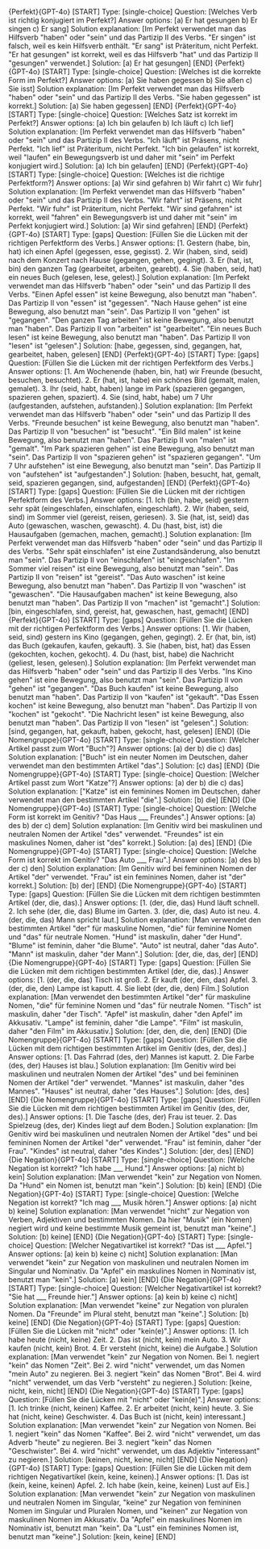 {Perfekt}{GPT-4o}
[START]
Type: [single-choice]
Question: [Welches Verb ist richtig konjugiert im Perfekt?]
Answer options: [a) Er hat gesungen b) Er singen c) Er sang]
Solution explanation: [Im Perfekt verwendet man das Hilfsverb "haben" oder "sein" und das Partizip II des Verbs. "Er singen" ist falsch, weil es kein Hilfsverb enthält. "Er sang" ist Präteritum, nicht Perfekt. "Er hat gesungen" ist korrekt, weil es das Hilfsverb "hat" und das Partizip II "gesungen" verwendet.]
Solution: [a) Er hat gesungen]
[END]
{Perfekt}{GPT-4o}
[START]
Type: [single-choice]
Question: [Welches ist die korrekte Form im Perfekt?]
Answer options: [a) Sie haben gegessen b) Sie aßen c) Sie isst]
Solution explanation: [Im Perfekt verwendet man das Hilfsverb "haben" oder "sein" und das Partizip II des Verbs. "Sie haben gegessen" ist korrekt.]
Solution: [a) Sie haben gegessen]
[END]
{Perfekt}{GPT-4o}
[START]
Type: [single-choice]
Question: [Welches Satz ist korrekt im Perfekt?]
Answer options: [a) Ich bin gelaufen b) Ich läuft c) Ich lief]
Solution explanation: [Im Perfekt verwendet man das Hilfsverb "haben" oder "sein" und das Partizip II des Verbs. "Ich läuft" ist Präsens, nicht Perfekt. "Ich lief" ist Präteritum, nicht Perfekt. "Ich bin gelaufen" ist korrekt, weil "laufen" ein Bewegungsverb ist und daher mit "sein" im Perfekt konjugiert wird.]
Solution: [a) Ich bin gelaufen]
[END]
{Perfekt}{GPT-4o}
[START]
Type: [single-choice]
Question: [Welches ist die richtige Perfektform?]
Answer options: [a) Wir sind gefahren b) Wir fahrt c) Wir fuhr]
Solution explanation: [Im Perfekt verwendet man das Hilfsverb "haben" oder "sein" und das Partizip II des Verbs. "Wir fahrt" ist Präsens, nicht Perfekt. "Wir fuhr" ist Präteritum, nicht Perfekt. "Wir sind gefahren" ist korrekt, weil "fahren" ein Bewegungsverb ist und daher mit "sein" im Perfekt konjugiert wird.]
Solution: [a) Wir sind gefahren]
[END]
{Perfekt}{GPT-4o}
[START]
Type: [gaps]
Question: [Füllen Sie die Lücken mit der richtigen Perfektform des Verbs.]
Answer options: [1. Gestern (habe, bin, hat) ich einen Apfel (gegessen, esse, gegisst). 2. Wir (haben, sind, seid) nach dem Konzert nach Hause (gegangen, gehen, gegingt). 3. Er (hat, ist, bin) den ganzen Tag (gearbeitet, arbeiten, gearebt). 4. Sie (haben, seid, hat) ein neues Buch (gelesen, lese, gelest).]
Solution explanation: [Im Perfekt verwendet man das Hilfsverb "haben" oder "sein" und das Partizip II des Verbs. "Einen Apfel essen" ist keine Bewegung, also benutzt man "haben". Das Partizip II von "essen" ist "gegessen". "Nach Hause gehen" ist eine Bewegung, also benutzt man "sein". Das Partizip II von "gehen" ist "gegangen". "Den ganzen Tag arbeiten" ist keine Bewegung, also benutzt man "haben". Das Partizip II von "arbeiten" ist "gearbeitet". "Ein neues Buch lesen" ist keine Bewegung, also benutzt man "haben". Das Partizip II von "lesen" ist "gelesen".]
Solution: [habe, gegessen, sind, gegangen, hat, gearbeitet, haben, gelesen]
[END]
{Perfekt}{GPT-4o}
[START]
Type: [gaps]
Question: [Füllen Sie die Lücken mit der richtigen Perfektform des Verbs.]
Answer options: [1. Am Wochenende (haben, bin, hat) wir Freunde (besucht, besuchen, besuchtet). 2. Er (hat, ist, habe) ein schönes Bild (gemalt, malen, gemalet). 3. Ihr (seid, habt, haben) lange im Park (spazieren gegangen, spazieren gehen, spaziert). 4. Sie (sind, habt, habe) um 7 Uhr (aufgestanden, aufstehen, aufstanden).]
Solution explanation: [Im Perfekt verwendet man das Hilfsverb "haben" oder "sein" und das Partizip II des Verbs. "Freunde besuchen" ist keine Bewegung, also benutzt man "haben". Das Partizip II von "besuchen" ist "besucht". "Ein Bild malen" ist keine Bewegung, also benutzt man "haben". Das Partizip II von "malen" ist "gemalt". "Im Park spazieren gehen" ist eine Bewegung, also benutzt man "sein". Das Partizip II von "spazieren gehen" ist "spazieren gegangen". "Um 7 Uhr aufstehen" ist eine Bewegung, also benutzt man "sein". Das Partizip II von "aufstehen" ist "aufgestanden".]
Solution: [haben, besucht, hat, gemalt, seid, spazieren gegangen, sind, aufgestanden]
[END]
{Perfekt}{GPT-4o}
[START]
Type: [gaps]
Question: [Füllen Sie die Lücken mit der richtigen Perfektform des Verbs.]
Answer options: [1. Ich (bin, habe, seid) gestern sehr spät (eingeschlafen, einschlafen, eingeschlaft). 2. Wir (haben, seid, sind) im Sommer viel (gereist, reisen, geriesen). 3. Sie (hat, ist, seid) das Auto (gewaschen, waschen, gewascht). 4. Du (hast, bist, ist) die Hausaufgaben (gemachen, machen, gemacht).]
Solution explanation: [Im Perfekt verwendet man das Hilfsverb "haben" oder "sein" und das Partizip II des Verbs. "Sehr spät einschlafen" ist eine Zustandsänderung, also benutzt man "sein". Das Partizip II von "einschlafen" ist "eingeschlafen". "Im Sommer viel reisen" ist eine Bewegung, also benutzt man "sein". Das Partizip II von "reisen" ist "gereist". "Das Auto waschen" ist keine Bewegung, also benutzt man "haben". Das Partizip II von "waschen" ist "gewaschen". "Die Hausaufgaben machen" ist keine Bewegung, also benutzt man "haben". Das Partizip II von "machen" ist "gemacht".]
Solution: [bin, eingeschlafen, sind, gereist, hat, gewaschen, hast, gemacht]
[END]
{Perfekt}{GPT-4o}
[START]
Type: [gaps]
Question: [Füllen Sie die Lücken mit der richtigen Perfektform des Verbs.]
Answer options: [1. Wir (haben, seid, sind) gestern ins Kino (gegangen, gehen, gegingt). 2. Er (hat, bin, ist) das Buch (gekaufen, kaufen, gekauft). 3. Sie (haben, bist, hat) das Essen (gekochten, kochen, gekocht). 4. Du (hast, bist, habe) die Nachricht (geliest, lesen, gelesen).]
Solution explanation: [Im Perfekt verwendet man das Hilfsverb "haben" oder "sein" und das Partizip II des Verbs. "Ins Kino gehen" ist eine Bewegung, also benutzt man "sein". Das Partizip II von "gehen" ist "gegangen". "Das Buch kaufen" ist keine Bewegung, also benutzt man "haben". Das Partizip II von "kaufen" ist "gekauft". "Das Essen kochen" ist keine Bewegung, also benutzt man "haben". Das Partizip II von "kochen" ist "gekocht". "Die Nachricht lesen" ist keine Bewegung, also benutzt man "haben". Das Partizip II von "lesen" ist "gelesen".]
Solution: [sind, gegangen, hat, gekauft, haben, gekocht, hast, gelesen]
[END]
{Die Nomengruppe}{GPT-4o}
[START]
Type: [single-choice]
Question: [Welcher Artikel passt zum Wort "Buch"?]
Answer options: [a) der b) die c) das]
Solution explanation: ["Buch" ist ein neuter Nomen im Deutschen, daher verwendet man den bestimmten Artikel "das".]
Solution: [c) das]
[END]
{Die Nomengruppe}{GPT-4o}
[START]
Type: [single-choice]
Question: [Welcher Artikel passt zum Wort "Katze"?]
Answer options: [a) der b) die c) das]
Solution explanation: ["Katze" ist ein feminines Nomen im Deutschen, daher verwendet man den bestimmten Artikel "die".]
Solution: [b) die]
[END]
{Die Nomengruppe}{GPT-4o}
[START]
Type: [single-choice]
Question: [Welche Form ist korrekt im Genitiv? "Das Haus ___ Freundes".]
Answer options: [a) des b) der c) dem]
Solution explanation: [Im Genitiv wird bei maskulinen und neutralen Nomen der Artikel "des" verwendet. "Freundes" ist ein maskulines Nomen, daher ist "des" korrekt.]
Solution: [a) des]
[END]
{Die Nomengruppe}{GPT-4o}
[START]
Type: [single-choice]
Question: [Welche Form ist korrekt im Genitiv? "Das Auto ___ Frau".]
Answer options: [a) des b) der c) den]
Solution explanation: [Im Genitiv wird bei femininen Nomen der Artikel "der" verwendet. "Frau" ist ein feminines Nomen, daher ist "der" korrekt.]
Solution: [b) der]
[END]
{Die Nomengruppe}{GPT-4o}
[START]
Type: [gaps]
Question: [Füllen Sie die Lücken mit dem richtigen bestimmten Artikel (der, die, das).]
Answer options: [1. (der, die, das) Hund läuft schnell. 2. Ich sehe (der, die, das) Blume im Garten. 3. (der, die, das) Auto ist neu. 4. (der, die, das) Mann spricht laut.]
Solution explanation: [Man verwendet den bestimmten Artikel "der" für maskuline Nomen, "die" für feminine Nomen und "das" für neutrale Nomen. "Hund" ist maskulin, daher "der Hund". "Blume" ist feminin, daher "die Blume". "Auto" ist neutral, daher "das Auto". "Mann" ist maskulin, daher "der Mann".]
Solution: [der, die, das, der]
[END]
{Die Nomengruppe}{GPT-4o}
[START]
Type: [gaps]
Question: [Füllen Sie die Lücken mit dem richtigen bestimmten Artikel (der, die, das).]
Answer options: [1. (der, die, das) Tisch ist groß. 2. Er kauft (der, den, das) Apfel. 3. (der, die, den) Lampe ist kaputt. 4. Sie liebt (der, die, den) Film.]
Solution explanation: [Man verwendet den bestimmten Artikel "der" für maskuline Nomen, "die" für feminine Nomen und "das" für neutrale Nomen. "Tisch" ist maskulin, daher "der Tisch". "Apfel" ist maskulin, daher "den Apfel" im Akkusativ. "Lampe" ist feminin, daher "die Lampe". "Film" ist maskulin, daher "den Film" im Akkusativ.]
Solution: [der, den, die, den]
[END]
{Die Nomengruppe}{GPT-4o}
[START]
Type: [gaps]
Question: [Füllen Sie die Lücken mit dem richtigen bestimmten Artikel im Genitiv (des, der, des).]
Answer options: [1. Das Fahrrad (des, der) Mannes ist kaputt. 2. Die Farbe (des, der) Hauses ist blau.]
Solution explanation: [Im Genitiv wird bei maskulinen und neutralen Nomen der Artikel "des" und bei femininen Nomen der Artikel "der" verwendet. "Mannes" ist maskulin, daher "des Mannes". "Hauses" ist neutral, daher "des Hauses".]
Solution: [des, des]
[END]
{Die Nomengruppe}{GPT-4o}
[START]
Type: [gaps]
Question: [Füllen Sie die Lücken mit dem richtigen bestimmten Artikel im Genitiv (des, der, des).]
Answer options: [1. Die Tasche (des, der) Frau ist teuer. 2. Das Spielzeug (des, der) Kindes liegt auf dem Boden.]
Solution explanation: [Im Genitiv wird bei maskulinen und neutralen Nomen der Artikel "des" und bei femininen Nomen der Artikel "der" verwendet. "Frau" ist feminin, daher "der Frau". "Kindes" ist neutral, daher "des Kindes".]
Solution: [der, des]
[END]
{Die Negation}{GPT-4o}
[START]
Type: [single-choice]
Question: [Welche Negation ist korrekt? "Ich habe ___ Hund."]
Answer options: [a) nicht b) kein]
Solution explanation: [Man verwendet "kein" zur Negation von Nomen. Da "Hund" ein Nomen ist, benutzt man "kein".]
Solution: [b) kein]
[END]
{Die Negation}{GPT-4o}
[START]
Type: [single-choice]
Question: [Welche Negation ist korrekt? "Ich mag ___ Musik hören."]
Answer options: [a) nicht b) keine]
Solution explanation: [Man verwendet "nicht" zur Negation von Verben, Adjektiven und bestimmten Nomen. Da hier "Musik" (ein Nomen) negiert wird und keine bestimmte Musik gemeint ist, benutzt man "keine".]
Solution: [b) keine]
[END]
{Die Negation}{GPT-4o}
[START]
Type: [single-choice]
Question: [Welcher Negativartikel ist korrekt? "Das ist ___ Apfel."]
Answer options: [a) kein b) keine c) nicht]
Solution explanation: [Man verwendet "kein" zur Negation von maskulinen und neutralen Nomen im Singular und Nominativ. Da "Apfel" ein maskulines Nomen in Nominativ ist, benutzt man "kein".]
Solution: [a) kein]
[END]
{Die Negation}{GPT-4o}
[START]
Type: [single-choice]
Question: [Welcher Negativartikel ist korrekt? "Sie hat ___ Freunde hier."]
Answer options: [a) kein b) keine c) nicht]
Solution explanation: [Man verwendet "keine" zur Negation von pluralen Nomen. Da "Freunde" im Plural steht, benutzt man "keine".]
Solution: [b) keine]
[END]
{Die Negation}{GPT-4o}
[START]
Type: [gaps]
Question: [Füllen Sie die Lücken mit "nicht" oder "kein(e)".]
Answer options: [1. Ich habe heute (nicht, keine) Zeit. 2. Das ist (nicht, kein) mein Auto. 3. Wir kaufen (nicht, kein) Brot. 4. Er versteht (nicht, keine) die Aufgabe.]
Solution explanation: [Man verwendet "kein" zur Negation von Nomen. Bei 1. negiert "kein" das Nomen "Zeit". Bei 2. wird "nicht" verwendet, um das Nomen "mein Auto" zu negieren. Bei 3. negiert "kein" das Nomen "Brot". Bei 4. wird "nicht" verwendet, um das Verb "versteht" zu negieren.]
Solution: [keine, nicht, kein, nicht]
[END]
{Die Negation}{GPT-4o}
[START]
Type: [gaps]
Question: [Füllen Sie die Lücken mit "nicht" oder "kein(e)".]
Answer options: [1. Ich trinke (nicht, keinen) Kaffee. 2. Er arbeitet (nicht, kein) heute. 3. Sie hat (nicht, keine) Geschwister. 4. Das Buch ist (nicht, kein) interessant.]
Solution explanation: [Man verwendet "kein" zur Negation von Nomen. Bei 1. negiert "kein" das Nomen "Kaffee". Bei 2. wird "nicht" verwendet, um das Adverb "heute" zu negieren. Bei 3. negiert "kein" das Nomen "Geschwister". Bei 4. wird "nicht" verwendet, um das Adjektiv "interessant" zu negieren.]
Solution: [keinen, nicht, keine, nicht]
[END]
{Die Negation}{GPT-4o}
[START]
Type: [gaps]
Question: [Füllen Sie die Lücken mit dem richtigen Negativartikel (kein, keine, keinen).]
Answer options: [1. Das ist (kein, keine, keinen) Apfel. 2. Ich habe (kein, keine, keinen) Lust auf Eis.]
Solution explanation: [Man verwendet "kein" zur Negation von maskulinen und neutralen Nomen im Singular, "keine" zur Negation von femininen Nomen im Singular und Pluralen Nomen, und "keinen" zur Negation von maskulinen Nomen im Akkusativ. Da "Apfel" ein maskulines Nomen im Nominativ ist, benutzt man "kein". Da "Lust" ein feminines Nomen ist, benutzt man "keine".]
Solution: [kein, keine]
[END]
